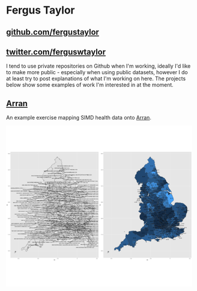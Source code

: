# Fergus Taylor 
## [github.com/fergustaylor](https://github.com/fergustaylor)
## [twitter.com/ferguswtaylor](https://twitter.com/ferguswtaylor)

I tend to use private repositories on Github when I'm working, ideally I'd like to make more public - especially when using public datasets, however I do at least try to post explanations of what I'm working on here.
The projects below show some examples of work I'm interested in at the moment.

## [**Arran**](https://fergustaylor.github.io/Arran)
An example exercise mapping SIMD health data onto [Arran](https://www.google.co.uk/search?q=arran&oq=arran&aqs=chrome..69i57j69i60l3j69i65l2.2702j0j1&sourceid=chrome&ie=UTF-8).

![Multiplot plot](Rplot.png)
